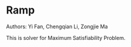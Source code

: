 # Ramp
Authors: Yi Fan, Chengqian Li, Zongjie Ma

This is solver for Maximum Satisfiability Problem.
